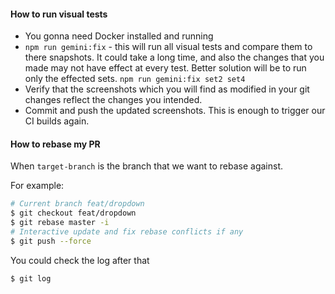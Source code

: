 #### How to run visual tests

* You gonna need Docker installed and running
* `npm run gemini:fix` - this will run all visual tests and compare them to there snapshots. It could take a long time,
  and also the changes that you made may not have effect at every test. Better solution will be to run only the effected sets.
  `npm run gemini:fix set2 set4`
* Verify that the screenshots which you will find as modified in your git changes reflect the changes you intended.
* Commit and push the updated screenshots. This is enough to trigger our CI builds again.

#### How to rebase my PR

When `target-branch` is the branch that we want to rebase against.

For example:

```bash
# Current branch feat/dropdown
$ git checkout feat/dropdown
$ git rebase master -i
# Interactive update and fix rebase conflicts if any
$ git push --force
```

You could check the log after that

```bash
$ git log
```
